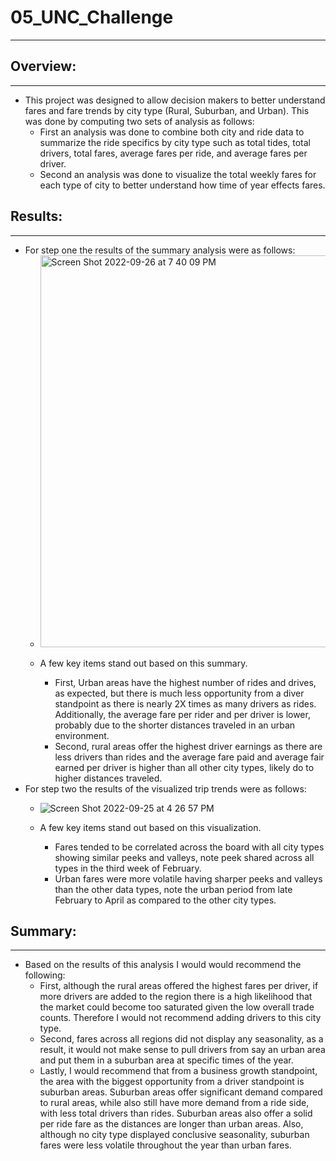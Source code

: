 # 05_UNC_Challenge
***

## Overview: 
***
* This project was designed to allow decision makers to better understand fares and fare trends by city type (Rural, Suburban, and Urban). This was done by computing two sets of analysis as follows: 
    - First an analysis was done to combine both city and ride data to summarize the ride specifics by city type such as total tides, total drivers, total fares, average fares per ride, and average fares per driver. 
    - Second an analysis was done to visualize the total weekly fares for each type of city to better understand how time of year effects fares.     


## Results: 
***
* For step one the results of the summary analysis were as follows:
    - <img width="627" alt="Screen Shot 2022-09-26 at 7 40 09 PM" src="https://user-images.githubusercontent.com/111612130/192399409-4ef39a73-2002-44c1-a668-f3042d96bf5a.png">



    - A few key items stand out based on this summary. 
        - First, Urban areas have the highest number of rides and drives, as expected, but there is much less opportunity from a diver standpoint as there is nearly 2X times as many drivers as rides. Additionally, the average fare per rider and per driver is lower, probably due to the shorter distances traveled in an urban environment. 
        - Second, rural areas offer the highest driver earnings as there are less drivers than rides and the average fare paid and average fair earned per driver is higher than all other city types, likely do to higher distances traveled.  
* For step two the results of the visualized trip trends were as follows: 
    - ![Screen Shot 2022-09-25 at 4 26 57 PM](https://user-images.githubusercontent.com/111612130/192165142-3dfa6f69-830d-4c69-b26e-d69b9c7bea8c.png)



    - A few key items stand out based on this visualization. 
        - Fares tended to be correlated across the board with all city types showing similar peeks and valleys, note peek shared across all types in the third week of February. 
        - Urban fares were more volatile having sharper peeks and valleys than the other data types, note the urban period from late February to April as compared to the other city types. 


## Summary: 
***
* Based on the results of this analysis I would would recommend the following: 
    - First, although the rural areas offered the highest fares per driver, if more drivers are added to the region there is a high likelihood that the market could become too saturated given the low overall trade counts. Therefore I would not recommend adding drivers to this city type. 
    - Second, fares across all regions did not display any seasonality, as a result, it would not make sense to pull drivers from say an urban area and put them in a suburban area at specific times of the year. 
    - Lastly, I would recommend that from a business growth standpoint, the area with the biggest opportunity from a driver standpoint is suburban areas. Suburban areas offer significant demand compared to rural areas, while also still have more demand from a ride side, with less total drivers than rides. Suburban areas also offer a solid per ride fare as the distances are longer than urban areas. Also, although no city type displayed conclusive seasonality, suburban fares were less volatile throughout the year than urban fares. 
